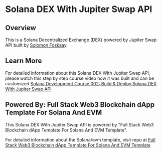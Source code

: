 # Solana DEX With Jupiter Swap API

## Overview

This is a Solana Decentralized Exchange (DEX) powered by Jupiter Swap API built by [Solomon Foskaay](https://github.com/SolomonFoskaay).


## Learn More

For detailed information about this Solana DEX With Jupiter Swap API, please watch this step by step course video how it was built and can be customized [Solana Development Course 002: Build & Deploy Solana DEX With Jupiter Swap API](https://www.youtube.com/watch?v=IrfQLbQt8QI)

## Powered By: Full Stack Web3 Blockchain dApp Template For Solana And EVM

This Solana DEX With Jupiter Swap API is powered by "Full Stack Web3 Blockchain dApp Template For Solana And EVM Template".

For detailed information about the Solana/evm template, visit repo at [Full Stack Web3 Blockchain dApp Template For Solana And EVM Template](https://github.com/dProgrammingUniversity/full-stack-blockchain-dapp-template-for-solana-and-evm)


